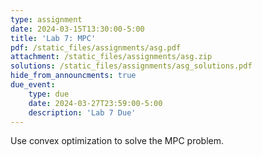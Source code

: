 ```yaml
---
type: assignment
date: 2024-03-15T13:30:00-5:00
title: 'Lab 7: MPC'
pdf: /static_files/assignments/asg.pdf
attachment: /static_files/assignments/asg.zip
solutions: /static_files/assignments/asg_solutions.pdf
hide_from_announcments: true
due_event: 
    type: due
    date: 2024-03-27T23:59:00-5:00
    description: 'Lab 7 Due'
---
```

Use convex optimization to solve the MPC problem.
